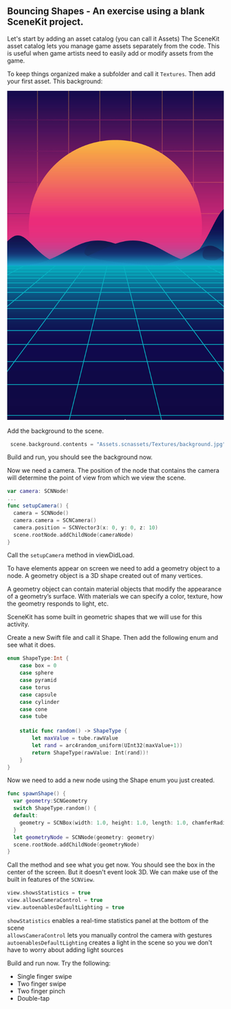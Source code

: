 ## Bouncing Shapes - An exercise using a blank SceneKit project.

Let's start by adding an asset catalog (you can call it Assets) The SceneKit asset catalog lets you manage game assets separately from the code. This is useful when game artists need to easily add or modify assets from the game.

To keep things organized make a subfolder and call it `Textures`. Then add your first asset. This background:

![background](background.jpg)

Add the background to the scene.

```swift
 scene.background.contents = "Assets.scnassets/Textures/background.jpg"
```

Build and run, you should see the background now.

Now we need a camera. The position of the node that contains the camera will determine the point of view from which we view the scene.

```swift
var camera: SCNNode!
...
func setupCamera() {
  camera = SCNNode()
  camera.camera = SCNCamera()
  camera.position = SCNVector3(x: 0, y: 0, z: 10)
  scene.rootNode.addChildNode(cameraNode)
}
```

Call the `setupCamera` method in viewDidLoad.

To have elements appear on screen we need to add a geometry object to a node. A geometry object is a 3D shape created out of many vertices.

A geometry object can contain material objects that modify the appearance of a geometry’s surface. With materials we can specify a color, texture, how the geometry responds to light, etc.

SceneKit has some built in geometric shapes that we will use for this activity.

Create a new Swift file and call it Shape. Then add the following enum and see what it does.

```swift
enum ShapeType:Int {
    case box = 0
    case sphere
    case pyramid
    case torus
    case capsule
    case cylinder
    case cone
    case tube

    static func random() -> ShapeType {
        let maxValue = tube.rawValue
        let rand = arc4random_uniform(UInt32(maxValue+1))
        return ShapeType(rawValue: Int(rand))!
    }
}
```

Now we need to add a new node using the Shape enum you just created.

```swift
func spawnShape() {
  var geometry:SCNGeometry
  switch ShapeType.random() {
  default:
    geometry = SCNBox(width: 1.0, height: 1.0, length: 1.0, chamferRadius: 0.0)
  }
  let geometryNode = SCNNode(geometry: geometry)
  scene.rootNode.addChildNode(geometryNode)
}
```

Call the method and see what you get now. You should see the box in the center of the screen. But it doesn't event look 3D. We can make use of the built in features of the `SCNView`.

```swift
view.showsStatistics = true
view.allowsCameraControl = true
view.autoenablesDefaultLighting = true
```

`showStatistics` enables a real-time statistics panel at the bottom of the scene<br>
`allowsCameraControl` lets you manually control the camera with gestures<br>
`autoenablesDefaultLighting` creates a light in the scene so you we don't have to worry about adding light sources

Build and run now. Try the following:
- Single finger swipe
- Two finger swipe
- Two finger pinch
- Double-tap
